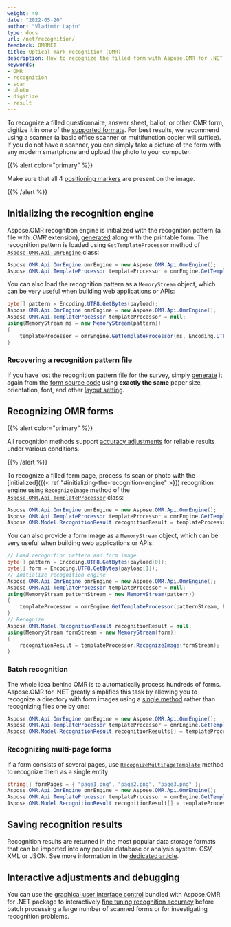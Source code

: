 ```yaml
---
weight: 40
date: "2022-05-20"
author: "Vladimir Lapin"
type: docs
url: /net/recognition/
feedback: OMRNET
title: Optical mark recognition (OMR)
description: How to recognize the filled form with Aspose.OMR for .NET.
keywords:
- OMR
- recognition
- scan
- photo
- digitize
- result
---
```


To recognize a filled questionnaire, answer sheet, ballot, or other OMR form, digitize it in one of the [supported formats](/omr/net/supported-file-formats/). For best results, we recommend using a scanner (a basic office scanner or multifunction copier will suffice). If you do not have a scanner, you can simply take a picture of the form with any modern smartphone and upload the photo to your computer.

{{% alert color="primary" %}} 

Make sure that all 4 [positioning markers](/omr/net/omr-form-structure/) are present on the image.

{{% /alert %}} 

## Initializing the recognition engine

Aspose.OMR recognition engine is initialized with the recognition pattern (a file with _.OMR_ extension), [generated](/omr/net/generate-template/) along with the printable form. The recognition pattern is loaded using `GetTemplateProcessor` method of [`Aspose.OMR.Api.OmrEngine`](https://reference.aspose.com/omr/net/aspose.omr.api/omrengine/) class:

```csharp
Aspose.OMR.Api.OmrEngine omrEngine = new Aspose.OMR.Api.OmrEngine();
Aspose.OMR.Api.TemplateProcessor templateProcessor = omrEngine.GetTemplateProcessor("pattern.omr");
```

You can also load the recognition pattern as a `MemoryStream` object, which can be very useful when building web applications or APIs:

```csharp
byte[] pattern = Encoding.UTF8.GetBytes(payload);
Aspose.OMR.Api.OmrEngine omrEngine = new Aspose.OMR.Api.OmrEngine();
Aspose.OMR.Api.TemplateProcessor templateProcessor = null;
using(MemoryStream ms = new MemoryStream(pattern))
{
	templateProcessor = omrEngine.GetTemplateProcessor(ms, Encoding.UTF8);
}
```

### Recovering a recognition pattern file

If you have lost the recognition pattern file for the survey, simply [generate](/omr/net/generate-template/) it again from the [form source code](/omr/net/design-form/) using **exactly the same** paper size, orientation, font, and other [layout setting](/omr/net/generate-template/page-setup/).

## Recognizing OMR forms

{{% alert color="primary" %}} 

All recognition methods support [accuracy adjustments](/omr/net/recognition/accuracy-threshold/) for reliable results under various conditions.

{{% /alert %}} 

To recognize a filled form page, process its scan or photo with the [initialized]({{< ref "#initializing-the-recognition-engine" >}}) recognition engine using `RecognizeImage` method of the [`Aspose.OMR.Api.TemplateProcessor`](https://reference.aspose.com/omr/net/aspose.omr.api/templateprocessor/) class:

```csharp
Aspose.OMR.Api.OmrEngine omrEngine = new Aspose.OMR.Api.OmrEngine();
Aspose.OMR.Api.TemplateProcessor templateProcessor = omrEngine.GetTemplateProcessor("pattern.omr");
Aspose.OMR.Model.RecognitionResult recognitionResult = templateProcessor.RecognizeImage("form-20220519.png");
```

You can also provide a form image as a `MemoryStream` object, which can be very useful when building web applications or APIs:

```csharp
// Load recognition pattern and form image
byte[] pattern = Encoding.UTF8.GetBytes(payload[0]);
byte[] form = Encoding.UTF8.GetBytes(payload[1]);
// Initialize recognition engine
Aspose.OMR.Api.OmrEngine omrEngine = new Aspose.OMR.Api.OmrEngine();
Aspose.OMR.Api.TemplateProcessor templateProcessor = null;
using(MemoryStream patternStream = new MemoryStream(pattern))
{
	templateProcessor = omrEngine.GetTemplateProcessor(patternStream, Encoding.UTF8);
}
// Recognize
Aspose.OMR.Model.RecognitionResult recognitionResult = null;
using(MemoryStream formStream = new MemoryStream(form))
{
	recognitionResult = templateProcessor.RecognizeImage(formStream);
}
```

### Batch recognition

The whole idea behind OMR is to automatically process hundreds of forms. Aspose.OMR for .NET greatly simplifies this task by allowing you to recognize a directory with form images using a [single method](https://reference.aspose.com/omr/net/aspose.omr.api/templateprocessor/recognizefolder/) rather than recognizing files one by one:

```csharp
Aspose.OMR.Api.OmrEngine omrEngine = new Aspose.OMR.Api.OmrEngine();
Aspose.OMR.Api.TemplateProcessor templateProcessor = omrEngine.GetTemplateProcessor("pattern.omr");
Aspose.OMR.Model.RecognitionResult recognitionResults[] = templateProcessor.RecognizeFolder(@"C:\final_exam\");
```

### Recognizing multi-page forms

If a form consists of several pages, use [`RecognizeMultiPageTemplate`](https://reference.aspose.com/omr/net/aspose.omr.api/templateprocessor/recognizemultipagetemplate/) method to recognize them as a single entity:

```csharp
string[] formPages = { "page1.png", "page2.png", "page3.png" };
Aspose.OMR.Api.OmrEngine omrEngine = new Aspose.OMR.Api.OmrEngine();
Aspose.OMR.Api.TemplateProcessor templateProcessor = omrEngine.GetTemplateProcessor("pattern.omr");
Aspose.OMR.Model.RecognitionResult recognitionResult[] = templateProcessor.RecognizeMultiPageTemplate(formPages);
```

## Saving recognition results

Recognition results are returned in the most popular data storage formats that can be imported into any popular database or analysis system: CSV, XML or JSON. See more information in the [dedicated article](/omr/net/recognition/save/).

## Interactive adjustments and debugging

You can use the [graphical user interface control](/omr/net/working-with-ui-control/) bundled with Aspose.OMR for .NET package to interactively [fine tuning recognition accuracy](/omr/net/recognition/accuracy-threshold/) before batch processing a large number of scanned forms or for investigating recognition problems.
